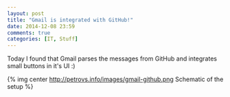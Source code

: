 ```yaml
---
layout: post
title: "Gmail is integrated with GitHub!"
date: 2014-12-08 23:59
comments: true
categories: [IT, Stuff]
---
```


Today I found that Gmail parses the messages from GitHub and integrates small buttons in it's UI :)

{% img center http://petrovs.info/images/gmail-github.png Schematic of the setup %}